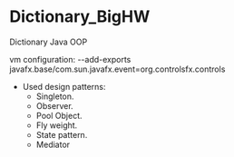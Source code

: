 # Dictionary_BigHW
Dictionary Java OOP

vm configuration: --add-exports javafx.base/com.sun.javafx.event=org.controlsfx.controls

- Used design patterns:
  + Singleton.
  + Observer.
  + Pool Object.
  + Fly weight.
  + State pattern.
  + Mediator
    
